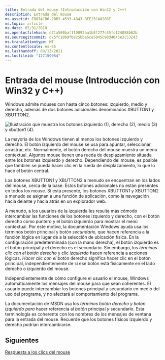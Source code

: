 ```yaml
---
title: Entrada del mouse (Introducción con Win32 y C++)
description: Entrada del mouse
ms.assetid: EB074CB6-2BB3-4593-A843-8EE25CA028BE
ms.topic: article
ms.date: 05/31/2018
ms.openlocfilehash: d71a560baf110892ba1b8f277c55fc124888b62b
ms.sourcegitcommit: d75fc10b9f0825bbe5ce5045c90d4045e3c53243
ms.translationtype: MT
ms.contentlocale: es-ES
ms.lasthandoff: 09/13/2021
ms.locfileid: "127159954"
---
```

# <a name="mouse-input-get-started-with-win32-and-c"></a>Entrada del mouse (Introducción con Win32 y C++)

Windows admite mouses con hasta cinco botones: izquierdo, medio y derecho, además de dos botones adicionales denominados XBUTTON1 y XBUTTON2.

![Ilustración que muestra los botones izquierdo (1), derecho (2), medio (3) y xbutton1 (4).](images/mouse.png)

La mayoría de los Windows tienen al menos los botones izquierdo y derecho. El botón izquierdo del mouse se usa para apuntar, seleccionar, arrastrar, etc. Normalmente, el botón derecho del mouse muestra un menú contextual. Algunos mouse tienen una rueda de desplazamiento situada entre los botones izquierdo y derecho. Dependiendo del mouse, es posible que también se pueda hacer clic en la rueda de desplazamiento, lo que lo hace el botón central.

Los botones XBUTTON1 y XBUTTON2 a menudo se encuentran en los lados del mouse, cerca de la base. Estos botones adicionales no están presentes en todos los mouse. Si está presente, los botones XBUTTON1 y XBUTTON2 a menudo se asignan a una función de aplicación, como la navegación hacia delante y hacia atrás en un explorador web.

A menudo, a los usuarios de la izquierda les resulta más cómodo intercambiar las funciones de los botones izquierdo y derecho, con el botón derecho como puntero y el botón izquierdo para mostrar el menú contextual. Por este motivo, la documentación Windows ayuda  usa los términos botón principal y botón *secundario,* que hacen referencia a la función lógica en lugar de a la selección de ubicación física. En la configuración predeterminada (con la mano derecha), el botón izquierdo es el botón principal y el derecho es el secundario. Sin embargo, los *términos clic con el botón derecho* y clic *izquierdo* hacen referencia a acciones lógicas. *Hacer clic con el* botón derecho significa hacer clic en el botón principal, independientemente de si ese botón está físicamente en el lado derecho o izquierdo del mouse.

Independientemente de cómo configure el usuario el mouse, Windows automáticamente los mensajes del mouse para que sean coherentes. El usuario puede intercambiar los botones principal y secundario en medio del uso del programa, y no afectará al comportamiento del programa.

La documentación de MSDN usa los *términos botón derecho* *y botón izquierdo para* hacer referencia al *botón* principal *y* secundario. Esta terminología es coherente con los nombres de los mensajes de ventana para la entrada del mouse. Recuerde que los botones físicos izquierdo y derecho podrían intercambiarse.

## <a name="next"></a>Siguientes

[Respuesta a los clics del mouse](mouse-clicks.md)

 

 




